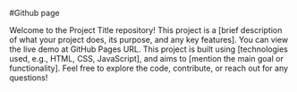 #Github page

Welcome to the Project Title repository! This project is a [brief description of what your project does, its purpose, and any key features]. You can view the live demo at GitHub Pages URL. 
This project is built using [technologies used, e.g., HTML, CSS, JavaScript], and aims to [mention the main goal or functionality]. Feel free to explore the code, contribute, or reach out for any questions!
